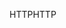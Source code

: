 <span data-ttu-id="00d6d-101">HTTP</span><span class="sxs-lookup"><span data-stu-id="00d6d-101">HTTP</span></span>